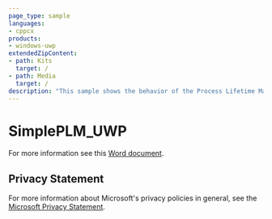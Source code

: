```yaml
---
page_type: sample
languages:
- cppcx
products:
- windows-uwp
extendedZipContent:
- path: Kits
  target: /
- path: Media
  target: /
description: "This sample shows the behavior of the Process Lifetime Management (PLM) events in a Universal Windows Platform (UWP) app."
---
```


# SimplePLM_UWP

For more information see this [Word document](https://github.com/microsoft/Xbox-ATG-Samples/blob/master/UWPSamples/System/SimplePLM_UWP/Readme.docx).

## Privacy Statement

For more information about Microsoft's privacy policies in general, see the [Microsoft Privacy Statement](https://privacy.microsoft.com/privacystatement/).
